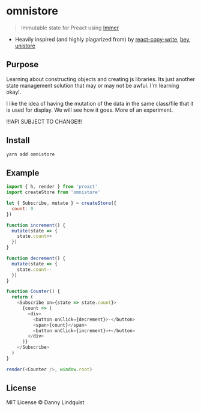 # omnistore

> Immutable state for Preact using [Immer](https://github.com/mweststrate/immer)

- Heavily inspired (and highly plagarized from) by [react-copy-write](https://github.com/aweary/react-copy-write), [bey](https://github.com/jamiebuilds/bey), [unistore](https://github.com/developit/unistore)

## Purpose

Learning about constructing objects and creating js libraries. Its just another state management solution that may or may not be awful. I'm learning okay!.

I like the idea of having the mutation of the data in the same class/file that it is used for display. We will see how it goes. More of an experiment.

!!!API SUBJECT TO CHANGE!!!

## Install

```sh
yarn add omnistore
```

## Example

```js
import { h, render } from 'preact'
import createStore from 'omnistore'

let { Subscribe, mutate } = createStore({
  count: 0
})

function increment() {
  mutate(state => {
    state.count++
  })
}

function decrement() {
  mutate(state => {
    state.count--
  })
}

function Counter() {
  return (
    <Subscribe on={state => state.count}>
      {count => (
        <div>
          <button onClick={decrement}>-</button>
          <span>{count}</span>
          <button onClick={increment}>+</button>
        </div>
      )}
    </Subscribe>
  )
}

render(<Counter />, window.root)
```

## License

MIT License © Danny Lindquist
